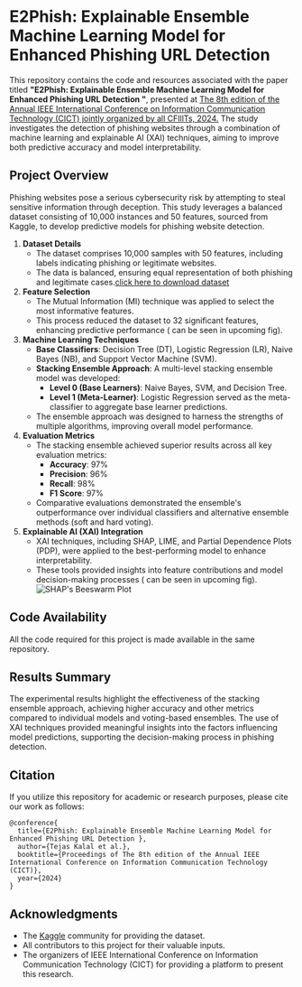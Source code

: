 # E2Phish: Explainable Ensemble Machine Learning Model for Enhanced Phishing URL Detection 
This repository contains the code and resources associated with the paper titled **"E2Phish: Explainable Ensemble Machine Learning Model for Enhanced Phishing URL Detection "**, presented at [The 8th edition of the Annual IEEE International Conference on Information Communication Technology (CICT) jointly organized by all CFIllTs, 2024.](https://cict2024.iiita.ac.in/2024/) The study investigates the detection of phishing websites through a combination of machine learning and explainable AI (XAI) techniques, aiming to improve both predictive accuracy and model interpretability.

## Project Overview
Phishing websites pose a serious cybersecurity risk by attempting to steal sensitive information through deception. This study leverages a balanced dataset consisting of 10,000 instances and 50 features, sourced from Kaggle, to develop predictive models for phishing website detection.

1. **Dataset Details**
   - The dataset comprises 10,000 samples with 50 features, including labels indicating phishing or legitimate websites.
   - The data is balanced, ensuring equal representation of both phishing and legitimate cases.[click here to download dataset](https://www.kaggle.com/code/fadilparves/pishing-detection-using-machine-learning/comments)
2. **Feature Selection**
   - The Mutual Information (MI) technique was applied to select the most informative features.
   - This process reduced the dataset to 32 significant features, enhancing predictive performance ( can be seen in upcoming fig).
3. **Machine Learning Techniques**
   - **Base Classifiers**: Decision Tree (DT), Logistic Regression (LR), Naive Bayes (NB), and Support Vector Machine (SVM).
   - **Stacking Ensemble Approach**: A multi-level stacking ensemble model was developed:
     - **Level 0 (Base Learners)**: Naive Bayes, SVM, and Decision Tree.
     - **Level 1 (Meta-Learner)**: Logistic Regression served as the meta-classifier to aggregate base learner predictions.
   - The ensemble approach was designed to harness the strengths of multiple algorithms, improving overall model performance.
4. **Evaluation Metrics**
   - The stacking ensemble achieved superior results across all key evaluation metrics:
     - **Accuracy**: 97%
     - **Precision**: 96%
     - **Recall**: 98%
     - **F1 Score**: 97%
   - Comparative evaluations demonstrated the ensemble's outperformance over individual classifiers and alternative ensemble methods (soft and hard voting).
5. **Explainable AI (XAI) Integration**
   - XAI techniques, including SHAP, LIME, and Partial Dependence Plots (PDP), were applied to the best-performing model to enhance interpretability.
   - These tools provided insights into feature contributions and model decision-making processes ( can be seen in upcoming fig).
![SHAP's Beeswarm Plot ](images/SHAP.png)

## Code Availability
All the code required for this project is made available in the same repository.

## Results Summary
The experimental results highlight the effectiveness of the stacking ensemble approach, achieving higher accuracy and other metrics compared to individual models and voting-based ensembles. The use of XAI techniques provided meaningful insights into the factors influencing model predictions, supporting the decision-making process in phishing detection.

## Citation
If you utilize this repository for academic or research purposes, please cite our work as follows:

```plaintext
@conference{
  title={E2Phish: Explainable Ensemble Machine Learning Model for Enhanced Phishing URL Detection },
  author={Tejas Kalal et al.},
  booktitle={Proceedings of The 8th edition of the Annual IEEE International Conference on Information Communication Technology (CICT)},
  year={2024}
}
```

## Acknowledgments
- The [Kaggle](https://www.kaggle.com) community for providing the dataset.
- All contributors to this project for their valuable inputs.
- The organizers of IEEE International Conference on Information Communication Technology (CICT) for providing a platform to present this research.
